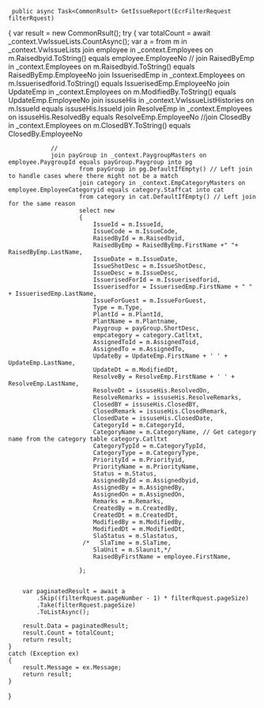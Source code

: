      public async Task<CommonRsult> GetIssueReport(EcrFilterRequest filterRquest)
{
    var result = new CommonRsult();
    try
    {
        var totalCount = await _context.VwIssueLists.CountAsync();
        var a = from m in _context.VwIssueLists
                join employee in _context.Employees on m.Raisedbyid.ToString() equals employee.EmployeeNo
                        //
                        join RaisedByEmp in _context.Employees on m.Raisedbyid.ToString() equals RaisedByEmp.EmployeeNo
                        join IssuerisedEmp in _context.Employees on m.Issuerisedforid.ToString() equals IssuerisedEmp.EmployeeNo
                        join UpdateEmp in _context.Employees on m.ModifiedBy.ToString() equals UpdateEmp.EmployeeNo
                        join issuseHis in _context.VwIssueListHistories on m.IssueId equals issuseHis.IssueId
                        join ResolveEmp in _context.Employees on issuseHis.ResolvedBy equals ResolveEmp.EmployeeNo
                //join ClosedBy in _context.Employees on m.ClosedBY.ToString() equals ClosedBy.EmployeeNo

                //
                join payGroup in _context.PaygroupMasters on employee.PaygroupId equals payGroup.Paygroup into pg
                        from payGroup in pg.DefaultIfEmpty() // Left join to handle cases where there might not be a match
                        join category in _context.EmpCategoryMasters on employee.EmployeeCategoryid equals category.Staffcat into cat
                        from category in cat.DefaultIfEmpty() // Left join for the same reason
                        select new
                        {
                            IssueId = m.IssueId,
                            IssueCode = m.IssueCode,
                            RaisedById = m.Raisedbyid,
                            RaisedByEmp = RaisedByEmp.FirstName +" "+ RaisedByEmp.LastName,
                            IssueDate = m.IssueDate,
                            IssueShotDesc = m.IssueShotDesc,
                            IssueDesc = m.IssueDesc,
                            IssuerisedForId = m.Issuerisedforid,
                            Issuerisedfor = IssuerisedEmp.FirstName + " " + IssuerisedEmp.LastName,
                            IssueForGuest = m.IssueForGuest,
                            Type = m.Type,
                            PlantId = m.PlantId,
                            PlantName = m.Plantname,
                            Paygroup = payGroup.ShortDesc,
                            empcategory = category.Catltxt,
                            AssignedToId = m.AssignedToid,
                            AssignedTo = m.AssignedTo,
                            UpdateBy = UpdateEmp.FirstName + ' ' + UpdateEmp.LastName,
                            UpdateDt = m.ModifiedDt,
                            ResolveBy = ResolveEmp.FirstName + ' ' + ResolveEmp.LastName,
                            ResolveDt = issuseHis.ResolvedOn,
                            ResolveRemarks = issuseHis.ResolveRemarks,
                            ClosedBY = issuseHis.ClosedBY,
                            ClosedRemark = issuseHis.ClosedRemark,
                            ClosedDate = issuseHis.ClosedDate,
                            CategoryId = m.CategoryId,
                            CategoryName = m.CategoryName, // Get category name from the category table category.Catltxt
                            CategoryTypId = m.CategoryTypId,
                            CategoryType = m.CategoryType,
                            PriorityId = m.Priorityid,
                            PriorityName = m.PriorityName,
                            Status = m.Status,
                            AssignedById = m.Assignedbyid,
                            AssignedBy = m.AssignedBy,
                            AssignedOn = m.AssignedOn,
                            Remarks = m.Remarks,
                            CreatedBy = m.CreatedBy,
                            CreatedDt = m.CreatedDt,
                            ModifiedBy = m.ModifiedBy,
                            ModifiedDt = m.ModifiedDt,
                            SlaStatus = m.Slastatus,
                         /*   SlaTime = m.SlaTime,
                            SlaUnit = m.Slaunit,*/
                            RaisedByFirstName = employee.FirstName,
                            
                        };


        var paginatedResult = await a
            .Skip((filterRquest.pageNumber - 1) * filterRquest.pageSize)
            .Take(filterRquest.pageSize)
            .ToListAsync();

        result.Data = paginatedResult;
        result.Count = totalCount;
        return result;
    }
    catch (Exception ex)
    {
        result.Message = ex.Message;
        return result;
    }

}
